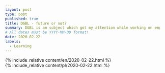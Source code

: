 ```yaml
---
layout: post
type: post
published: true
title: DGBL - future or not?
summary: DGBL is an subject which got my attention while working on engineering thesis. It means "digital game-based learning". Educational games aren't new but what if DGBL was implemented into education system? Would it improve learning quality? Some thoughts :P
# All dates must be YYYY-MM-DD format!
date: 2020-02-22
labels:
  - Learning
---
```


<div class="ui top attached tabular menu">
  <span class="iconify icon-30" data-icon="pixelarticons:code" style="color: white; margin: auto 15px;"></span>

<a class="item active" data-tab="first"><span class="iconify icon-20" data-icon="twemoji:flag-england"></span></a>
<a class="item" data-tab="second"><span class="iconify icon-20" data-icon="emojione-v1:flag-for-poland"></span></a>

</div>

<!--
****************************************
ENGLISH TAB
****************************************
-->
<div class="ui bottom attached tab segment active mb-5 post-padding" data-tab="first">
  {% include_relative content/en/2020-02-22.html %}
</div>

<!--
****************************************
POLISH TAB
****************************************
-->
<div class="ui bottom attached tab segment mb-5 post-padding" data-tab="second">
  {% include_relative content/pl/2020-02-22.html %}
</div>
